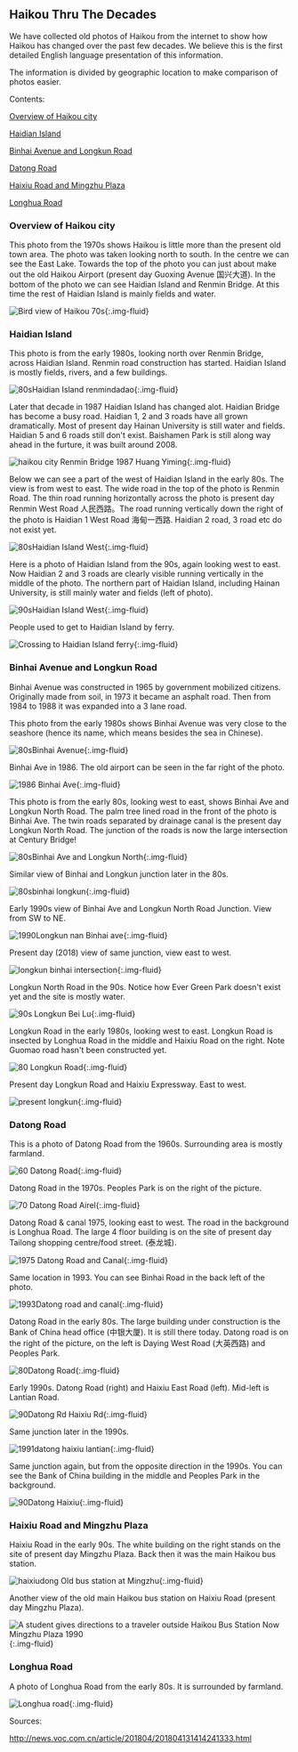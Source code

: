 ## Haikou Thru The Decades

We have collected old photos of Haikou from the internet to show how Haikou has changed over the past few decades. We believe this is the first detailed English language presentation of this information.

The information is divided by geographic location to make comparison of photos easier.

Contents:

[Overview of Haikou city](#overview-of-haikou-city)

[Haidian Island](#haidian-island)

[Binhai Avenue and Longkun Road](#binhai-avenue-and-longkun-road)

[Datong Road](#datong-road)

[Haixiu Road and Mingzhu Plaza](#haixiu-road-and-mingzhu-plaza)

[Longhua Road](#longhua-road)

### Overview of Haikou city

This photo from the 1970s shows Haikou is little more than the present old town area. The photo was taken looking north to south. In the centre we can see the East Lake. Towards the top of the photo you can just about make out the old Haikou Airport (present day Guoxing Avenue 国兴大道). In the bottom of the photo we can see Haidian Island and Renmin Bridge. At this time the rest of Haidian Island is mainly fields and water.

![Bird view of Haikou 70s](https://res.cloudinary.com/dfjb9p5ri/image/upload/v1617447188/haikou-history/Bird_20view_20of_20Haikou_2070s_zujmni.jpg){:.img-fluid}

### Haidian Island

This photo is from the early 1980s, looking north over Renmin Bridge, across Haidian Island. Renmin road construction has started. Haidian Island is mostly fields, rivers, and a few buildings.

![80sHaidian Island renmindadao](https://res.cloudinary.com/dfjb9p5ri/image/upload/v1617447210/haikou-history/80sHaidian-Island-renmindadao_xok6ut.jpg){:.img-fluid}

Later that decade in 1987 Haidian Island has changed alot. Haidian Bridge has become a busy road. Haidian 1, 2 and 3 roads have all grown dramatically. Most of present day Hainan University is still water and fields. Haidian 5 and 6 roads still don't exist. Baishamen Park is still along way ahead in the furture, it was built around 2008.

![haikou city Renmin Bridge 1987 Huang Yiming](https://res.cloudinary.com/dfjb9p5ri/image/upload/v1617447226/haikou-history/haikou-city-Renmin-Bridge-1987_Huang_Yiming_owmi0i.jpg){:.img-fluid}

Below we can see a part of the west of Haidian Island in the early 80s. The view is from west to east. The wide road in the top of the photo is Renmin Road. The thin road running horizontally across the photo is present day Renmin West Road 人民西路。The road running vertically down the right of the photo is Haidian 1 West Road 海甸一西路. Haidian 2 road, 3 road etc do not exist yet.

![80sHaidian Island West](https://res.cloudinary.com/dfjb9p5ri/image/upload/v1617447244/haikou-history/80sHaidian-Island-West_figojd.jpg){:.img-fluid}

Here is a photo of Haidian Island from the 90s, again looking west to east. Now Haidian 2 and 3 roads are clearly visible running vertically in the middle of the photo. The northern part of Haidian Island, including Hainan University, is still mainly water and fields (left of photo).

![90sHaidian Island West](https://res.cloudinary.com/dfjb9p5ri/image/upload/v1617447255/haikou-history/90sHaidian-Island-West_qfohwj.jpg){:.img-fluid}

People used to get to Haidian Island by ferry.

![Crossing to Haidian Island ferry](https://res.cloudinary.com/dfjb9p5ri/image/upload/v1617447275/haikou-history/Crossing_to_Haidian_Island_ferry_fivoww.jpg){:.img-fluid}

### Binhai Avenue and Longkun Road

Binhai Avenue was constructed in 1965 by government mobilized citizens. Originally made from soil, in 1973 it became an asphalt road. Then from 1984 to 1988 it was expanded into a 3 lane road.

This photo from the early 1980s shows Binhai Avenue was very close to the seashore (hence its name, which means besides the sea in Chinese).

![80sBinhai Avenue](https://res.cloudinary.com/dfjb9p5ri/image/upload/v1617447287/haikou-history/80sBinhai-Dadao_dn4r6p.jpg){:.img-fluid}

Binhai Ave in 1986. The old airport can be seen in the far right of the photo.

![1986 Binhai Ave](https://res.cloudinary.com/dfjb9p5ri/image/upload/v1617447296/haikou-history/1986-Binhai-Dadao_czh3wj.jpg){:.img-fluid}

This photo is from the early 80s, looking west to east, shows Binhai Ave and Longkun North Road. The palm tree lined road in the front of the photo is Binhai Ave. The twin roads separated by drainage canal is the present day Longkun North Road. The junction of the roads is now the large intersection at Century Bridge!

![80sBinhai Ave and Longkun North](https://res.cloudinary.com/dfjb9p5ri/image/upload/v1617447318/haikou-history/80sBinhai-Ave-and-Longkun-North_ur4rd5.jpg){:.img-fluid}

Similar view of Binhai and Longkun junction later in the 80s.

![80sbinhai longkun](https://res.cloudinary.com/dfjb9p5ri/image/upload/v1617447333/haikou-history/80sbinhai-longkun_an6sku.jpg){:.img-fluid}

Early 1990s view of Binhai Ave and Longkun North Road Junction. View from SW to NE.

![1990Longkun nan Binhai ave](https://res.cloudinary.com/dfjb9p5ri/image/upload/v1617447346/haikou-history/1990Longkun-nan-Binhai-ave_nc5mg0.jpg){:.img-fluid}

Present day (2018) view of same junction, view east to west.

![longkun binhai intersection](https://res.cloudinary.com/dfjb9p5ri/image/upload/v1617448059/haikou-history/longkun-binhai-intersection_l3zim6.jpg){:.img-fluid}

Longkun North Road in the 90s. Notice how Ever Green Park doesn't exist yet and the site is mostly water.

![90s Longkun Bei Lu](https://res.cloudinary.com/dfjb9p5ri/image/upload/v1617448073/haikou-history/90s-Longkun-Bei-Lu_gugih7.jpg){:.img-fluid}

Longkun Road in the early 1980s, looking west to east. Longkun Road is insected by Longhua Road in the middle and Haixiu Road on the right. Note Guomao road hasn't been constructed yet.

![80 Longkun Road](https://res.cloudinary.com/dfjb9p5ri/image/upload/v1617452138/haikou-history/80%E5%B9%B4%E4%BB%A3%E6%B5%B7%E5%8F%A3%E8%88%AA%E6%8B%8D%E5%9B%BE_flipped_longkun_q7w1rk.jpg){:.img-fluid}

Present day Longkun Road and Haixiu Expressway. East to west.

![present longkun](https://res.cloudinary.com/dfjb9p5ri/image/upload/v1617448097/haikou-history/present_20longkun_qa1iqw.jpg){:.img-fluid}

### Datong Road

This is a photo of Datong Road from the 1960s. Surrounding area is mostly farmland.

![60 Datong Road](https://res.cloudinary.com/dfjb9p5ri/image/upload/v1617448115/haikou-history/60-Datong-Road_lmc1a7.jpg){:.img-fluid}

Datong Road in the 1970s. Peoples Park is on the right of the picture.

![70 Datong Road Airel](https://res.cloudinary.com/dfjb9p5ri/image/upload/v1617448135/haikou-history/70-Datong-Road-Airel_ilysxv.jpg){:.img-fluid}

Datong Road & canal 1975, looking east to west. The road in the background is Longhua Road. The large 4 floor building is on the site of present day Tailong shopping centre/food street. (泰龙城).

![1975 Datong Road and Canal](https://res.cloudinary.com/dfjb9p5ri/image/upload/v1617448182/haikou-history/1975-Datong-Road-and-Canal_djiwct.jpg){:.img-fluid}

Same location in 1993. You can see Binhai Road in the back left of the photo.

![1993Datong road and canal](https://res.cloudinary.com/dfjb9p5ri/image/upload/v1617450583/haikou-history/1993Datong-road-and-canal_xsrwps.jpg){:.img-fluid}

Datong Road in the early 80s. The large building under construction is the Bank of China head office (中银大厦). It is still there today. Datong road is on the right of the picture, on the left is Daying West Road (大英西路) and Peoples Park.

![80Datong Road](https://res.cloudinary.com/dfjb9p5ri/image/upload/v1617450598/haikou-history/80Datong-Road_wh2xgj.jpg){:.img-fluid}

Early 1990s. Datong Road (right) and Haixiu East Road (left). Mid-left is Lantian Road.

![90Datong Rd Haixiu Rd](https://res.cloudinary.com/dfjb9p5ri/image/upload/v1617450619/haikou-history/90Datong-Rd-Haixiu-Rd_zgfevp.jpg){:.img-fluid}

Same junction later in the 1990s.

![1991datong haixiu lantian](https://res.cloudinary.com/dfjb9p5ri/image/upload/v1617450650/haikou-history/1991datong-haixiu-lantian_fuie9w.jpg){:.img-fluid}

Same junction again, but from the opposite direction in the 1990s. You can see the Bank of China building in the middle and Peoples Park in the background.

![90Datong Haixiu](https://res.cloudinary.com/dfjb9p5ri/image/upload/v1617450669/haikou-history/90Datong-Haixiu_xa0xdz.jpg){:.img-fluid}

### Haixiu Road and Mingzhu Plaza

Haixiu Road in the early 90s. The white building on the right stands on the site of present day Mingzhu Plaza. Back then it was the main Haikou bus station.

![haixiudong Old bus station at Mingzhu](https://res.cloudinary.com/dfjb9p5ri/image/upload/v1617450693/haikou-history/haixiudong-Old-bus-station-atMingzhu_ykovbo.jpg){:.img-fluid}

Another view of the old main Haikou bus station on Haixiu Road (present day Mingzhu Plaza).

![A student gives directions to a traveler outside Haikou Bus Station Now Mingzhu Plaza 1990](https://res.cloudinary.com/dfjb9p5ri/image/upload/v1617450715/haikou-history/A_student_gives_directions_to_a_traveler_outside_Haikou_Bus_Station_Now_Mingzhu_Plaza_1990_jpehe9.jpg){:.img-fluid}

### Longhua Road

A photo of Longhua Road from the early 80s. It is surrounded by farmland.

![Longhua road](https://res.cloudinary.com/dfjb9p5ri/image/upload/v1617450735/haikou-history/80Longhua-road_fuvrjd.jpg){:.img-fluid}

Sources:

http://news.voc.com.cn/article/201804/201804131414241333.html
